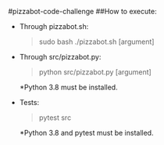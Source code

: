 #pizzabot-code-challenge
##How to execute:

- Through pizzabot.sh:
  >sudo bash ./pizzabot.sh [argument]
  


- Through src/pizzabot.py:

  > python src/pizzabot.py [argument]

  *Python 3.8 must be installed.


- Tests:

  > pytest src
  
  *Python 3.8 and pytest must be installed.